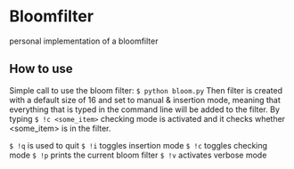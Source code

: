 # Bloomfilter
personal implementation of a bloomfilter


## How to use
Simple call to use the bloom filter:
```$ python bloom.py```
Then filter is created with a default size of 16 and set to manual & insertion mode, meaning that everything that is typed in the command line will be added to the filter.
By typing ```$ !c <some_item>``` checking mode is activated and it checks whether <some_item> is in the filter.


```$ !q``` is used to quit
```$ !i``` toggles insertion mode
```$ !c``` toggles checking mode
```$ !p``` prints the current bloom filter
```$ !v``` activates verbose mode
